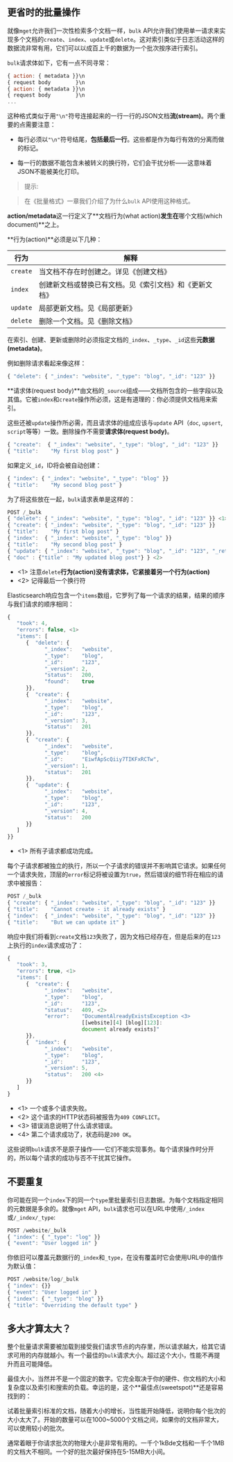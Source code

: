 ## 更省时的批量操作

就像`mget`允许我们一次性检索多个文档一样，`bulk` API允许我们使用单一请求来实现多个文档的`create`、`index`、`update`或`delete`。这对索引类似于日志活动这样的数据流非常有用，它们可以以成百上千的数据为一个批次按序进行索引。

`bulk`请求体如下，它有一点不同寻常：

```Javascript
{ action: { metadata }}\n
{ request body        }\n
{ action: { metadata }}\n
{ request body        }\n
...
```

这种格式类似于用`"\n"`符号连接起来的一行一行的JSON文档**流(stream)**。两个重要的点需要注意：

* 每行必须以`"\n"`符号结尾，**包括最后一行**。这些都是作为每行有效的分离而做的标记。

* 每一行的数据不能包含未被转义的换行符，它们会干扰分析——这意味着JSON不能被美化打印。

> 提示:

> 在《批量格式》一章我们介绍了为什么`bulk` API使用这种格式。

**action/metadata**这一行定义了**文档行为(what action)**发生在**哪个文档(which document)**之上。

**行为(action)**必须是以下几种：

| 行为     | 解释                                                   |
| -------- | ------------------------------------------------------ |
| `create` | 当文档不存在时创建之。详见《创建文档》                 |
| `index`  | 创建新文档或替换已有文档。见《索引文档》和《更新文档》 |
| `update` | 局部更新文档。见《局部更新》                           |
| `delete` | 删除一个文档。见《删除文档》                           |


在索引、创建、更新或删除时必须指定文档的`_index`、`_type`、`_id`这些**元数据(metadata)**。

例如删除请求看起来像这样：

```Javascript
{ "delete": { "_index": "website", "_type": "blog", "_id": "123" }}
```

**请求体(request body)**由文档的`_source`组成——文档所包含的一些字段以及其值。它被`index`和`create`操作所必须，这是有道理的：你必须提供文档用来索引。

这些还被`update`操作所必需，而且请求体的组成应该与`update` API（`doc`, `upsert`,
`script`等等）一致。删除操作不需要**请求体(request body)**。

```Javascript
{ "create":  { "_index": "website", "_type": "blog", "_id": "123" }}
{ "title":    "My first blog post" }
```

如果定义`_id`，ID将会被自动创建：

```Javascript
{ "index": { "_index": "website", "_type": "blog" }}
{ "title":    "My second blog post" }
```

为了将这些放在一起，`bulk`请求表单是这样的：

```Javascript
POST /_bulk
{ "delete": { "_index": "website", "_type": "blog", "_id": "123" }} <1>
{ "create": { "_index": "website", "_type": "blog", "_id": "123" }}
{ "title":    "My first blog post" }
{ "index":  { "_index": "website", "_type": "blog" }}
{ "title":    "My second blog post" }
{ "update": { "_index": "website", "_type": "blog", "_id": "123", "_retry_on_conflict" : 3} }
{ "doc" : {"title" : "My updated blog post"} } <2>

```

- <1> 注意`delete`**行为(action)**没有请求体，它紧接着另一个**行为(action)**
- <2> 记得最后一个换行符

Elasticsearch响应包含一个`items`数组，它罗列了每一个请求的结果，结果的顺序与我们请求的顺序相同：

```Javascript
{
   "took": 4,
   "errors": false, <1>
   "items": [
      {  "delete": {
            "_index":   "website",
            "_type":    "blog",
            "_id":      "123",
            "_version": 2,
            "status":   200,
            "found":    true
      }},
      {  "create": {
            "_index":   "website",
            "_type":    "blog",
            "_id":      "123",
            "_version": 3,
            "status":   201
      }},
      {  "create": {
            "_index":   "website",
            "_type":    "blog",
            "_id":      "EiwfApScQiiy7TIKFxRCTw",
            "_version": 1,
            "status":   201
      }},
      {  "update": {
            "_index":   "website",
            "_type":    "blog",
            "_id":      "123",
            "_version": 4,
            "status":   200
      }}
   ]
}}
```

- <1> 所有子请求都成功完成。

每个子请求都被独立的执行，所以一个子请求的错误并不影响其它请求。如果任何一个请求失败，顶层的`error`标记将被设置为`true`，然后错误的细节将在相应的请求中被报告：

```Javascript
POST /_bulk
{ "create": { "_index": "website", "_type": "blog", "_id": "123" }}
{ "title":    "Cannot create - it already exists" }
{ "index":  { "_index": "website", "_type": "blog", "_id": "123" }}
{ "title":    "But we can update it" }
```

响应中我们将看到`create`文档`123`失败了，因为文档已经存在，但是后来的在`123`上执行的`index`请求成功了：

```Javascript
{
   "took": 3,
   "errors": true, <1>
   "items": [
      {  "create": {
            "_index":   "website",
            "_type":    "blog",
            "_id":      "123",
            "status":   409, <2>
            "error":    "DocumentAlreadyExistsException <3>
                        [[website][4] [blog][123]:
                        document already exists]"
      }},
      {  "index": {
            "_index":   "website",
            "_type":    "blog",
            "_id":      "123",
            "_version": 5,
            "status":   200 <4>
      }}
   ]
}
```

- <1> 一个或多个请求失败。
- <2> 这个请求的HTTP状态码被报告为`409 CONFLICT`。
- <3> 错误消息说明了什么请求错误。
- <4> 第二个请求成功了，状态码是`200 OK`。

这些说明`bulk`请求不是原子操作——它们不能实现事务。每个请求操作时分开的，所以每个请求的成功与否不干扰其它操作。

## 不要重复

你可能在同一个`index`下的同一个`type`里批量索引日志数据。为每个文档指定相同的元数据是多余的。就像`mget` API，`bulk`请求也可以在URL中使用`/_index`或`/_index/_type`:

```Javascript
POST /website/_bulk
{ "index": { "_type": "log" }}
{ "event": "User logged in" }
```

你依旧可以覆盖元数据行的`_index`和`_type`，在没有覆盖时它会使用URL中的值作为默认值：

```Javascript
POST /website/log/_bulk
{ "index": {}}
{ "event": "User logged in" }
{ "index": { "_type": "blog" }}
{ "title": "Overriding the default type" }
```

## 多大才算太大？

整个批量请求需要被加载到接受我们请求节点的内存里，所以请求越大，给其它请求可用的内存就越小。有一个最佳的`bulk`请求大小。超过这个大小，性能不再提升而且可能降低。

最佳大小，当然并不是一个固定的数字。它完全取决于你的硬件、你文档的大小和复杂度以及索引和搜索的负载。幸运的是，这个**最佳点(sweetspot)**还是容易找到的：

试着批量索引标准的文档，随着大小的增长，当性能开始降低，说明你每个批次的大小太大了。开始的数量可以在1000~5000个文档之间，如果你的文档非常大，可以使用较小的批次。

通常着眼于你请求批次的物理大小是非常有用的。一千个1kBde文档和一千个1MB的文档大不相同。一个好的批次最好保持在5-15MB大小间。
